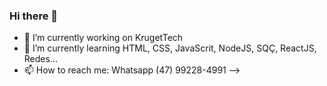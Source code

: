### Hi there 👋


- 🔭 I’m currently working on KrugetTech
- 🌱 I’m currently learning HTML, CSS, JavaScrit, NodeJS, SQÇ, ReactJS, Redes...
- 📫 How to reach me: Whatsapp (47) 99228-4991
-->
